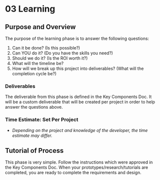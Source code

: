 # 03 Learning

## Purpose and Overview

The purpose of the learning phase is to answer the following questions:

1. Can it be done? (Is this possible?)
1. Can YOU do it? (Do you have the skills you need?)
1. Should we do it? (Is the ROI worth it?)
1. What will the timeline be?
1. How will we break up this project into deliverables? (What will the completion cycle be?)

### Deliverables
The deliverable from this phase is defined in the Key Components Doc. It will be a custom deliverable that will be created per project in order to help answer the questions above.

### Time Estimate: Set Per Project
- *Depending on the project and knowledge of the developer, the time estimate may differ.*

## Tutorial of Process

This phase is very simple. Follow the instructions which were approved in the Key Components Doc. When your prototypes/research/tutorials are completed, you are ready to complete the requirements and design.